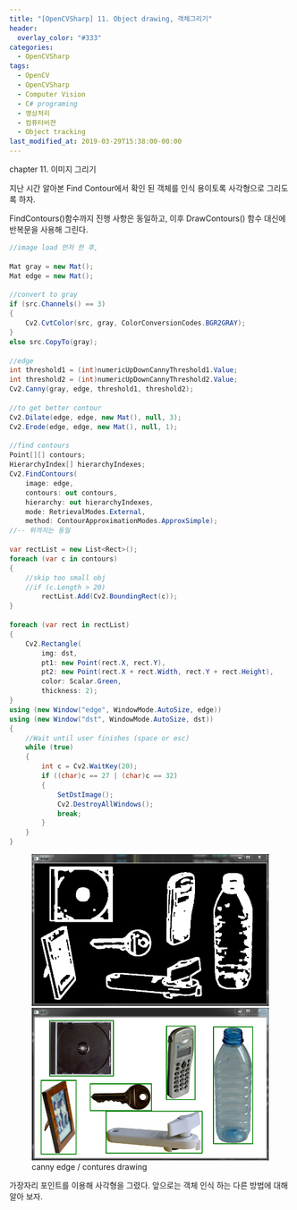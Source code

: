```yaml
---
title: "[OpenCVSharp] 11. Object drawing, 객체그리기"
header:
  overlay_color: "#333"
categories:
  - OpenCVSharp  
tags:
  - OpenCV
  - OpenCVSharp
  - Computer Vision
  - C# programing
  - 영상처리
  - 컴퓨터비젼
  - Object tracking
last_modified_at: 2019-03-29T15:38:00-00:00
---
```


chapter 11. 이미지 그리기

지난 시간 알아본 Find Contour에서 확인 된 객체를 인식 용이토록 사각형으로 그리도록 하자.

FindContours()함수까지 진행 사항은 동일하고, 이후 DrawContours() 함수 대신에 반복문을 사용해 그린다.

```cs
//image load 먼저 한 후,

Mat gray = new Mat();
Mat edge = new Mat();

//convert to gray            
if (src.Channels() == 3)
{
    Cv2.CvtColor(src, gray, ColorConversionCodes.BGR2GRAY);
}
else src.CopyTo(gray);

//edge
int threshold1 = (int)numericUpDownCannyThreshold1.Value;
int threshold2 = (int)numericUpDownCannyThreshold2.Value;
Cv2.Canny(gray, edge, threshold1, threshold2);

//to get better contour
Cv2.Dilate(edge, edge, new Mat(), null, 3);
Cv2.Erode(edge, edge, new Mat(), null, 1);

//find contours
Point[][] contours;
HierarchyIndex[] hierarchyIndexes;
Cv2.FindContours(
    image: edge,
    contours: out contours,
    hierarchy: out hierarchyIndexes,
    mode: RetrievalModes.External,
    method: ContourApproximationModes.ApproxSimple);
//-- 위까지는 동일

var rectList = new List<Rect>();
foreach (var c in contours)
{
    //skip too small obj
    //if (c.Length > 20)
        rectList.Add(Cv2.BoundingRect(c));
}

foreach (var rect in rectList)
{
    Cv2.Rectangle(
        img: dst,
        pt1: new Point(rect.X, rect.Y),
        pt2: new Point(rect.X + rect.Width, rect.Y + rect.Height),
        color: Scalar.Green,
        thickness: 2);
}                                             
using (new Window("edge", WindowMode.AutoSize, edge))
using (new Window("dst", WindowMode.AutoSize, dst))
{
    //Wait until user finishes (space or esc)
    while (true)
    {
        int c = Cv2.WaitKey(20);
        if ((char)c == 27 | (char)c == 32)
        {
            SetDstImage();
            Cv2.DestroyAllWindows();
            break;
        }
    }
}
```

<figure class="half">
    <img src="/assets/images/opencvsharp-study-11_1.png">
    <img src="/assets/images/opencvsharp-study-11_2.png">    
    <figcaption>canny edge / contures drawing</figcaption>
</figure>

가장자리 포인트를 이용해 사각형을 그렸다. 앞으로는 객체 인식 하는 다른 방법에 대해 알아 보자.

